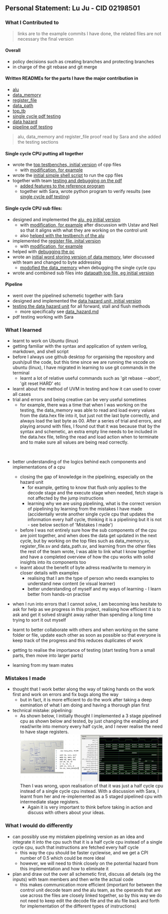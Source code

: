 ## Personal Statement: Lu Ju - CID 02198501 

### What I Contributed to
> links are to the example commits I have done, the related files are not necessary the final version

#### Overall
- policy decisions such as creating branches and protecting branches
- in charge of the git rebase and git merge 

#### Written READMEs for the parts I have the major contribution in 
- [alu](https://github.com/luju1108/Team14/blob/55573bf5cd5188fad616eb12a406bb40f62c1772/project/dataPath/alu/README.md)
- [data_memory](https://github.com/luju1108/Team14/blob/55573bf5cd5188fad616eb12a406bb40f62c1772/project/dataPath/dataMem/README.md)
- [register_file](https://github.com/luju1108/Team14/blob/55573bf5cd5188fad616eb12a406bb40f62c1772/project/dataPath/registerFile/README.md)
- [data_path](https://github.com/luju1108/Team14/blob/55573bf5cd5188fad616eb12a406bb40f62c1772/project/dataPath/README.md)
- [top_tb](https://github.com/luju1108/Team14/blob/55573bf5cd5188fad616eb12a406bb40f62c1772/RTL/README_TB.md)
- [single cycle pdf testing](https://github.com/luju1108/Team14/blob/55573bf5cd5188fad616eb12a406bb40f62c1772/RTL/README_PDF.md)
- [data hazard](https://github.com/luju1108/Team14/blob/1ac6203f9dc9e9ce10d48f2375bfcd4949d704cc/RTL/hazard_unit/README.md)
- [pipeline pdf testing](https://github.com/luju1108/Team14/blob/98bc1b035346cb44bc519077c4daae0fd198ed2f/RTL/README_PDF.md)
> alu, data_memory and register_file proof read by Sara and she added the testing sections


#### Single cycle CPU putting all together
- wrote the [top testbenches, initial version](https://github.com/luju1108/Team14/commit/5794d35894941ef1104561ef1b96bbef06ff9b37) of cpp files 
    - with [modification, for example](https://github.com/luju1108/Team14/commit/a4496032fbc678f2de1be917b62bb6b2d1034726#diff-26ba8f6b1aecb36d9d303f70221d6755443c2a8cbaaf2c120315d9de0c64e5df)
- wrote the [initial simple shell script](https://github.com/luju1108/Team14/commit/5794d35894941ef1104561ef1b96bbef06ff9b37) to run the cpp files 
- together with team [testing and debugging on the pdf](https://github.com/luju1108/Team14/commit/a4496032fbc678f2de1be917b62bb6b2d1034726)
    - [added features to the reference program](https://github.com/luju1108/Team14/commit/ca8ba43fc3f1b9c6ec5b4942984968ecc04192b1#diff-26ba8f6b1aecb36d9d303f70221d6755443c2a8cbaaf2c120315d9de0c64e5df)
    - together with Sara, wrote python program to verify results (see [single cycle pdf testing](https://github.com/luju1108/Team14/blob/55573bf5cd5188fad616eb12a406bb40f62c1772/RTL/README_PDF.md))

#### Single cycle CPU sub files:
- designed and implemented the [alu, eg initial version](https://github.com/luju1108/Team14/commit/a6ba611f299fdaa435c395e7555b7db9bf919610)
    - with [modification, for example](https://github.com/luju1108/Team14/commit/f5bf3d9d6a43224c76f64240f316f1147f3c3f63) after discussion with Ustav and Neil so that it aligns with what they are working on the control unit
    - also [helped with the testbench of the alu](https://github.com/luju1108/Team14/commit/ac31657b402081b5337d0506c9c5b16c1e70984a)
- implemented the [register file, inital version](https://github.com/luju1108/Team14/commit/2283def59f7f810c63e634501eb4df5774f0e6db) 
    - with [modification, for example](https://github.com/luju1108/Team14/commit/c1a5b2059ee9b1fb2dfa7b64fdbc6af3f6bbd2bd)
- helped with [debugging the pc](https://github.com/luju1108/Team14/commit/107306d840de2d455abe5b1798b240ceb6a2cdb1)
- wrote an [initial word storing version of data memory](https://github.com/luju1108/Team14/commit/2cd9d9fe378560014d32101303d44f61e8e56731), later discussed with team and changed to byte addressing
    - [modofied the data_memory](https://github.com/luju1108/Team14/commit/a4496032fbc678f2de1be917b62bb6b2d1034726) when debugging the single cycle cpu
- wrote and combined sub files into [datapath top file, eg initial version](https://github.com/luju1108/Team14/commit/4f2ed01fb8b92c072b97bc50684d0534f597cdb3#diff-0f15b780cc5043147cf2452f58d65f39be6077cb58d150c662126062cc6913ec)

#### Pipeline
- went over the pipelined schemetic together with Sara
- designed and implemented the [data hazard unit, initial version](https://github.com/luju1108/Team14/commit/ae108635c3f11cf26fb3b7cb030b95d66d422131)
- [testing the data hazard unit](https://github.com/luju1108/Team14/commit/14d268169e6d2222e371d4ec24bd981f4d1f9bb2) for all forward, stall and flush methods
    - more specifically see [data_hazard.md](https://github.com/luju1108/Team14/blob/1ac6203f9dc9e9ce10d48f2375bfcd4949d704cc/RTL/hazard_unit/README.md)
- pdf testing working with Sara

### What I learned
- learnt to work on Ubuntu (linux)
- getting familiar with the syntax and application of system verilog, markdown, and shell script
- before I always use github desktop for organising the repository and push/pull the code, but this time since we are running the vscode on ubuntu (linux), I have migrated in learning to use git commands in the terminal
    - learnt a lot of relative useful commands such as 'git rebase --abort', 'git reset HARD' etc 
- learnt about the method of UVM in testing and how it can used to cover all cases 
- trial and errors and being creative can be very useful sometimes
    - for example, there was a time that when I was working on the testing, the data_memory was able to read and load every values from the data.hex file into it, but just not the last byte correctly, and always load the last byte as 00. After a series of trial and errors, and playing around with files, I found out that it was because that by the syntax and schemetic, an extra empty line needs to be included in the data.hex file, telling the read and load action when to terminate and to make sure all values are being read correctly.  

<br>

- better understanding of the logics behind each components and implementations of a cpu
    - closing the gap of knowledge in the pipelining, especially on the hazard unit 
        - for example, getting to know that flush only applies to the decode stage and the execute stage when needed, fetch stage is not affected by the jump instructions
        - learning why we are using pipelining, what is the correct version of pipelining by learning from the mistakes I have made (accidentally wrote another single cycle cpu that updates the information every half cycle, thinking it is a pipelining but it is not - see below section of 'Mistakes I made')
    - before I was not entirely sure how the sub components of the cpu are joint together, and when does the data get updated in the next cycle, but by working on the top files such as data_memory.sv, register_file.sv and data_path.sv, and learning from the other files the rest of the team wrote, I was able to link what I know together and have a completed overview of how the cpu works with solid insights into its components too
    - learnt about the benefit of byte adress read/write to memory in closer details with examples
        - realising that I am the type of person who needs examples to understand new content (ie visual learner)
        - better understanding of myself and my ways of learning - I learn better from hands-on practise

- when I run into errors that I cannot solve, I am becoming less hesitate to ask for help as we progress in this project, realising how efficient it is to ask and get it solved straight away rather than spending a long time trying to sort it out myself
- learnt to better collaborate with others and when working on the same folder or file, update each other as soon as possible so that everyone is keep track of the progress and this reduces duplicates of work
- getting to realise the importance of testing (start testing from a small parts, then move into larger parts)
- learning from my team mates

### Mistakes I made
- thought that I work better along the way of taking hands on the work first and work on errors and fix bugs along the way 
    - but in fact, it is more efficient to do the work after taking a deep exmination of what I am doing and having a thorough plan first 
- technical mistake: pipelining:
    - As shown below, I initially thought I implemented a 3 stage pipelined cpu as shown below and tested, by just changing the enabling and read/write into memory every half cycle, and I never realise the need to have stage registers. 
    ![Alt text](../images/imagesLu/mistake.jpg)
    Then I was wrong, upon realisation of that it was just a half cycle cpu instead of a single cycle cpu instead. With a discussion with Sara, I learnt from her and re-implemented as a 5 staged pipelined cpu with intermediate stage registers. 
        - Again it is very important to think before taking in action and discuss with others about your ideas. 

### What I would do differently 
- can possibly use my mistaken pipelining version as an idea and integrate it into the cpu such that it is a half cycle cpu instead of a single cycle cpu, such that instructions are fetched every half cycle
    - this way the cpu should be faster cyclewise, and we get a CPI number of 0.5 which could be more ideal
    - however, we will need to think closely on the potential hazard from this implementation and how to eliminate it
- plan and draw out the over all schemetic first, discuss all details (eg the inputs) with team members and then write the actual code
    - this makes communication more efficient (important for between the control unit decode team and the alu team, as the operands that are use across the files are closely linked together, so by this way we do not need to keep edit the decode file and the alu file back and forth for implementation of the different types of instructions)